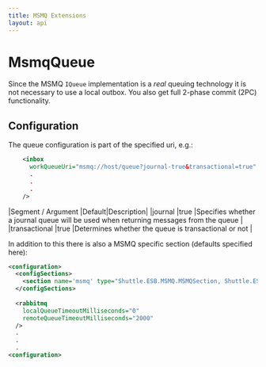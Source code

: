 ```yaml
---
title: MSMQ Extensions
layout: api
---
```

# MsmqQueue

Since the MSMQ `IQueue` implementation is a _real_ queuing technology it is not necessary to use a local outbox.  You also get full 2-phase commit (2PC) functionality.

## Configuration

The queue configuration is part of the specified uri, e.g.:

```xml
    <inbox
      workQueueUri="msmq://host/queue?journal-true&transactional=true"
	  .
	  .
	  .
    />
```

|Segment / Argument	|Default|Description|
|journal			|true	|Specifies whether a journal queue will be used when returning messages from the queue |
|transactional		|true	|Determines whether the queue is transactional or not |

In addition to this there is also a MSMQ specific section (defaults specified here):

```xml
<configuration>
  <configSections>
    <section name='msmq' type="Shuttle.ESB.MSMQ.MSMQSection, Shuttle.ESB.MSMQ"/>
  </configSections>
  
  <rabbitmq
	localQueueTimeoutMilliseconds="0"
	remoteQueueTimeoutMilliseconds="2000"
  />
  .
  .
  .
<configuration>
```